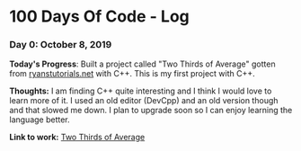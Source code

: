# 100 Days Of Code - Log

### Day 0: October 8, 2019

**Today's Progress**: Built a project called "Two Thirds of Average" gotten from [ryanstutorials.net](https://ryanstutorials.net/programming-challenges) with C++. This is my first project with C++.

**Thoughts:** I am finding C++ quite interesting and I think I would love to learn more of it. I used an old editor (DevCpp) and an old version though and that slowed me down. I plan to upgrade soon so I can enjoy learning the language better.

**Link to work:** [Two Thirds of Average](cpp/TwoThirds/main.cpp)